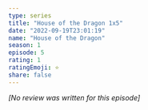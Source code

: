 ```yaml
---
type: series
title: "House of the Dragon 1x5"
date: "2022-09-19T23:01:19"
name: "House of the Dragon"
season: 1
episode: 5
rating: 1
ratingEmoji: ⭐️
share: false
---
```


_[No review was written for this episode]_
